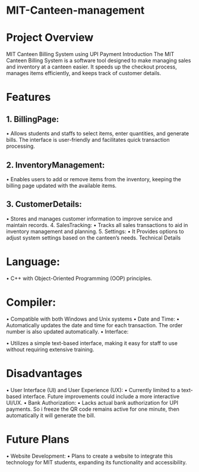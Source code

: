 # MIT-Canteen-management

# Project Overview
MIT Canteen Billing System using UPI Payment Introduction
The MIT Canteen Billing System is a software tool designed to make managing sales and inventory at a canteen easier. It speeds up the checkout process, manages items efficiently, and keeps track of customer details.
# Features
## 1. BillingPage:
• Allows students and staffs to select items, enter quantities, and generate
bills. The interface is user-friendly and facilitates quick transaction
processing.
## 2. InventoryManagement:
• Enables users to add or remove items from the inventory, keeping the billing page updated with the available items.
## 3. CustomerDetails:
• Stores and manages customer information to improve service and maintain
records. 4. SalesTracking:
• Tracks all sales transactions to aid in inventory management and planning. 5. Settings:
• It Provides options to adjust system settings based on the canteen’s needs. Technical Details
#  Language:
• C++ with Object-Oriented Programming (OOP) principles.
 # Compiler:
• Compatible with both Windows and Unix systems
• Date and Time:
• Automatically updates the date and time for each transaction. The order
number is also updated automatically. • Interface:

• Utilizes a simple text-based interface, making it easy for staff to use without requiring extensive training.
# Disadvantages
• User Interface (UI) and User Experience (UX):
• Currently limited to a text-based interface. Future improvements could
include a more interactive UI/UX. • Bank Authorization:
• Lacks actual bank authorization for UPI payments. So i freeze the QR code remains active for one minute, then automatically it will generate the bill.
 # Future Plans
• Website Development:
• Plans to create a website to integrate this technology for MIT students,
expanding its functionality and accessibility.
